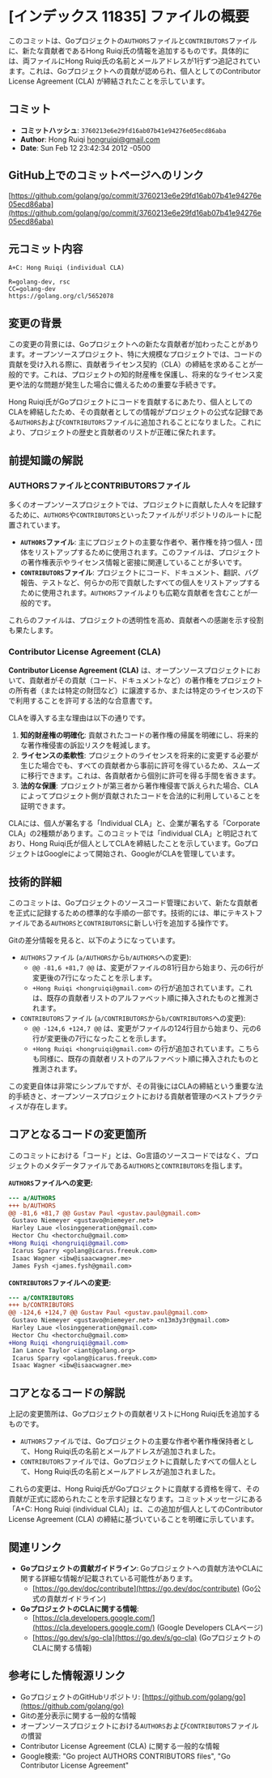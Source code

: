 # [インデックス 11835] ファイルの概要

このコミットは、Goプロジェクトの`AUTHORS`ファイルと`CONTRIBUTORS`ファイルに、新たな貢献者であるHong Ruiqi氏の情報を追加するものです。具体的には、両ファイルにHong Ruiqi氏の名前とメールアドレスが1行ずつ追記されています。これは、Goプロジェクトへの貢献が認められ、個人としてのContributor License Agreement (CLA) が締結されたことを示しています。

## コミット

- **コミットハッシュ**: `3760213e6e29fd16ab07b41e94276e05ecd86aba`
- **Author**: Hong Ruiqi <hongruiqi@gmail.com>
- **Date**: Sun Feb 12 23:42:34 2012 -0500

## GitHub上でのコミットページへのリンク

[https://github.com/golang/go/commit/3760213e6e29fd16ab07b41e94276e05ecd86aba](https://github.com/golang/go/commit/3760213e6e29fd16ab07b41e94276e05ecd86aba)

## 元コミット内容

```
A+C: Hong Ruiqi (individual CLA)

R=golang-dev, rsc
CC=golang-dev
https://golang.org/cl/5652078
```

## 変更の背景

この変更の背景には、Goプロジェクトへの新たな貢献者が加わったことがあります。オープンソースプロジェクト、特に大規模なプロジェクトでは、コードの貢献を受け入れる際に、貢献者ライセンス契約（CLA）の締結を求めることが一般的です。これは、プロジェクトの知的財産権を保護し、将来的なライセンス変更や法的な問題が発生した場合に備えるための重要な手続きです。

Hong Ruiqi氏がGoプロジェクトにコードを貢献するにあたり、個人としてのCLAを締結したため、その貢献者としての情報がプロジェクトの公式な記録である`AUTHORS`および`CONTRIBUTORS`ファイルに追加されることになりました。これにより、プロジェクトの歴史と貢献者のリストが正確に保たれます。

## 前提知識の解説

### AUTHORSファイルとCONTRIBUTORSファイル

多くのオープンソースプロジェクトでは、プロジェクトに貢献した人々を記録するために、`AUTHORS`や`CONTRIBUTORS`といったファイルがリポジトリのルートに配置されています。

*   **`AUTHORS`ファイル**: 主にプロジェクトの主要な作者や、著作権を持つ個人・団体をリストアップするために使用されます。このファイルは、プロジェクトの著作権表示やライセンス情報と密接に関連していることが多いです。
*   **`CONTRIBUTORS`ファイル**: プロジェクトにコード、ドキュメント、翻訳、バグ報告、テストなど、何らかの形で貢献したすべての個人をリストアップするために使用されます。`AUTHORS`ファイルよりも広範な貢献者を含むことが一般的です。

これらのファイルは、プロジェクトの透明性を高め、貢献者への感謝を示す役割も果たします。

### Contributor License Agreement (CLA)

**Contributor License Agreement (CLA)** は、オープンソースプロジェクトにおいて、貢献者がその貢献（コード、ドキュメントなど）の著作権をプロジェクトの所有者（または特定の財団など）に譲渡するか、または特定のライセンスの下で利用することを許可する法的な合意書です。

CLAを導入する主な理由は以下の通りです。

1.  **知的財産権の明確化**: 貢献されたコードの著作権の帰属を明確にし、将来的な著作権侵害の訴訟リスクを軽減します。
2.  **ライセンスの柔軟性**: プロジェクトのライセンスを将来的に変更する必要が生じた場合でも、すべての貢献者から事前に許可を得ているため、スムーズに移行できます。これは、各貢献者から個別に許可を得る手間を省きます。
3.  **法的な保護**: プロジェクトが第三者から著作権侵害で訴えられた場合、CLAによってプロジェクト側が貢献されたコードを合法的に利用していることを証明できます。

CLAには、個人が署名する「Individual CLA」と、企業が署名する「Corporate CLA」の2種類があります。このコミットでは「individual CLA」と明記されており、Hong Ruiqi氏が個人としてCLAを締結したことを示しています。GoプロジェクトはGoogleによって開始され、GoogleがCLAを管理しています。

## 技術的詳細

このコミットは、Goプロジェクトのソースコード管理において、新たな貢献者を正式に記録するための標準的な手順の一部です。技術的には、単にテキストファイルである`AUTHORS`と`CONTRIBUTORS`に新しい行を追加する操作です。

Gitの差分情報を見ると、以下のようになっています。

*   `AUTHORS`ファイル (`a/AUTHORS`から`b/AUTHORS`への変更):
    *   `@@ -81,6 +81,7 @@` は、変更がファイルの81行目から始まり、元の6行が変更後の7行になったことを示します。
    *   `+Hong Ruiqi <hongruiqi@gmail.com>` の行が追加されています。これは、既存の貢献者リストのアルファベット順に挿入されたものと推測されます。
*   `CONTRIBUTORS`ファイル (`a/CONTRIBUTORS`から`b/CONTRIBUTORS`への変更):
    *   `@@ -124,6 +124,7 @@` は、変更がファイルの124行目から始まり、元の6行が変更後の7行になったことを示します。
    *   `+Hong Ruiqi <hongruiqi@gmail.com>` の行が追加されています。こちらも同様に、既存の貢献者リストのアルファベット順に挿入されたものと推測されます。

この変更自体は非常にシンプルですが、その背後にはCLAの締結という重要な法的手続きと、オープンソースプロジェクトにおける貢献者管理のベストプラクティスが存在します。

## コアとなるコードの変更箇所

このコミットにおける「コード」とは、Go言語のソースコードではなく、プロジェクトのメタデータファイルである`AUTHORS`と`CONTRIBUTORS`を指します。

**`AUTHORS`ファイルへの変更:**

```diff
--- a/AUTHORS
+++ b/AUTHORS
@@ -81,6 +81,7 @@ Gustav Paul <gustav.paul@gmail.com>
 Gustavo Niemeyer <gustavo@niemeyer.net>
 Harley Laue <losinggeneration@gmail.com>
 Hector Chu <hectorchu@gmail.com>
+Hong Ruiqi <hongruiqi@gmail.com>
 Icarus Sparry <golang@icarus.freeuk.com>
 Isaac Wagner <ibw@isaacwagner.me>
 James Fysh <james.fysh@gmail.com>
```

**`CONTRIBUTORS`ファイルへの変更:**

```diff
--- a/CONTRIBUTORS
+++ b/CONTRIBUTORS
@@ -124,6 +124,7 @@ Gustav Paul <gustav.paul@gmail.com>
 Gustavo Niemeyer <gustavo@niemeyer.net> <n13m3y3r@gmail.com>
 Harley Laue <losinggeneration@gmail.com>
 Hector Chu <hectorchu@gmail.com>
+Hong Ruiqi <hongruiqi@gmail.com>
 Ian Lance Taylor <iant@golang.org>
 Icarus Sparry <golang@icarus.freeuk.com>
 Isaac Wagner <ibw@isaacwagner.me>
```

## コアとなるコードの解説

上記の変更箇所は、Goプロジェクトの貢献者リストにHong Ruiqi氏を追加するものです。

*   `AUTHORS`ファイルでは、Goプロジェクトの主要な作者や著作権保持者として、Hong Ruiqi氏の名前とメールアドレスが追加されました。
*   `CONTRIBUTORS`ファイルでは、Goプロジェクトに貢献したすべての個人として、Hong Ruiqi氏の名前とメールアドレスが追加されました。

これらの変更は、Hong Ruiqi氏がGoプロジェクトに貢献する資格を得て、その貢献が正式に認められたことを示す記録となります。コミットメッセージにある「A+C: Hong Ruiqi (individual CLA)」は、この追加が個人としてのContributor License Agreement (CLA) の締結に基づいていることを明確に示しています。

## 関連リンク

*   **Goプロジェクトの貢献ガイドライン**: Goプロジェクトへの貢献方法やCLAに関する詳細な情報が記載されている可能性があります。
    *   [https://go.dev/doc/contribute](https://go.dev/doc/contribute) (Go公式の貢献ガイドライン)
*   **GoプロジェクトのCLAに関する情報**:
    *   [https://cla.developers.google.com/](https://cla.developers.google.com/) (Google Developers CLAページ)
    *   [https://go.dev/s/go-cla](https://go.dev/s/go-cla) (GoプロジェクトのCLAに関する情報)

## 参考にした情報源リンク

*   GoプロジェクトのGitHubリポジトリ: [https://github.com/golang/go](https://github.com/golang/go)
*   Gitの差分表示に関する一般的な情報
*   オープンソースプロジェクトにおける`AUTHORS`および`CONTRIBUTORS`ファイルの慣習
*   Contributor License Agreement (CLA) に関する一般的な情報
*   Google検索: "Go project AUTHORS CONTRIBUTORS files", "Go Contributor License Agreement"

